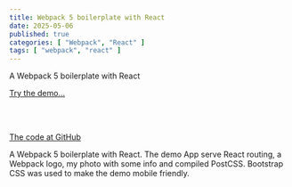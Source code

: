 ```yaml
---
title: Webpack 5 boilerplate with React
date: 2025-05-06
published: true
categories: [ "Webpack", "React" ]
tags: [ "webpack", "react" ]
---
```



A Webpack 5 boilerplate with React

<a href="https://webpack5react.persteenolsen.com/" target="_blank">Try the demo...</a>

<br /><br />

<a href="https://github.com/persteenolsen/webpack-5-react-boilerplate" target="_blank">The code at GitHub</a>

A Webpack 5 boilerplate with React. The demo App serve React routing, a Webpack logo, my photo with some info and compiled PostCSS. Bootstrap CSS was used to make the demo mobile friendly.

